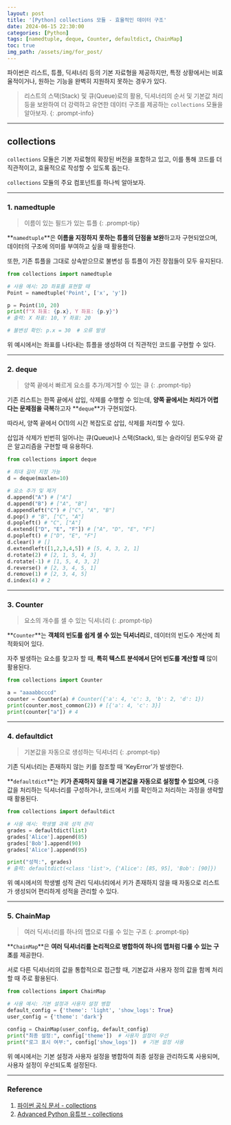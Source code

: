 ```yaml
---
layout: post
title: '[Python] collections 모듈 - 효율적인 데이터 구조'
date: 2024-06-15 22:30:00
categories: [Python]
tags: [namedtuple, deque, Counter, defaultdict, ChainMap]
toc: true
img_path: /assets/img/for_post/
---
```


파이썬은 리스트, 튜플, 딕셔너리 등의 기본 자료형을 제공하지만, 특정 상황에서는 비효율적이거나, 원하는 기능을 완벽히 지원하지 못하는 경우가 있다. 

> 리스트의 스택(Stack) 및 큐(Queue)로의 활용, 딕셔너리의 순서 및 기본값 처리 등을 보완하여 더 강력하고 유연한 데이터 구조를 제공하는 `collections` 모듈을 알아보자.
{: .prompt-info}

---
## collections

`collections` 모듈은 기본 자료형의 확장된 버전을 포함하고 있고, 이를 통해 코드를 더 직관적이고, 효율적으로 작성할 수 있도록 돕는다.

`collections` 모듈의 주요 컴포넌트를 하나씩 알아보자.

---
### 1. namedtuple

> 이름이 있는 필드가 있는 튜플
{: .prompt-tip}

**`namedtuple`**은 **이름을 지정하지 못하는 튜플의 단점을 보완**하고자 구현되었으며, 데이터의 구조에 의미를 부여하고 싶을 때 활용한다.

또한, 기존 튜플을 그대로 상속받으므로 불변성 등 튜플이 가진 장점들이 모두 유지된다.

~~~python
from collections import namedtuple

# 사용 예시: 2D 좌표를 표현할 때
Point = namedtuple('Point', ['x', 'y'])

p = Point(10, 20)
print(f"X 좌표: {p.x}, Y 좌표: {p.y}")
# 출력: X 좌표: 10, Y 좌표: 20

# 불변성 확인: p.x = 30  # 오류 발생
~~~

위 예시에서는 좌표를 나타내는 튜플을 생성하여 더 직관적인 코드를 구현할 수 있다.

---
### 2. deque

> 양쪽 끝에서 빠르게 요소를 추가/제거할 수 있는 큐
{: .prompt-tip}

기존 리스트는 한쪽 끝에서 삽입, 삭제를 수행할 수 있는데, **양쪽 끝에서는 처리가 어렵다는 문제점을 극복**하고자 **`deque`**가 구현되었다.

따라서, 양쪽 끝에서 O(1)의 시간 복잡도로 삽입, 삭제를 처리할 수 있다.

삽입과 삭제가 빈번히 일어나는 큐(Queue)나 스택(Stack), 또는 슬라이딩 윈도우와 같은 알고리즘을 구현할 때 유용하다.

~~~python
from collections import deque

# 최대 길이 지정 가능
d = deque(maxlen=10)

# 요소 추가 및 제거
d.append("A") # ["A"]
d.append("B") # ["A", "B"]
d.appendleft("C") # ["C", "A", "B"]
d.pop() # "B", ["C", "A"]
d.popleft() # "C", ["A"]
d.extend(["D", "E", "F"]) # ["A", "D", "E", "F"]
d.popleft() # ["D", "E", "F"]
d.clear() # []
d.extendleft([1,2,3,4,5]) # [5, 4, 3, 2, 1]
d.rotate(2) # [2, 1, 5, 4, 3]
d.rotate(-1) # [1, 5, 4, 3, 2]
d.reverse() # [2, 3, 4, 5, 1]
d.remove(1) # [2, 3, 4, 5]
d.index(4) # 2
~~~

---
### 3. Counter

> 요소의 개수를 셀 수 있는 딕셔너리
{: .prompt-tip}

**`Counter`**는 **객체의 빈도를 쉽게 셀 수 있는 딕셔너리**로, 데이터의 빈도수 계산에 최적화되어 있다.

자주 발생하는 요소를 찾고자 할 때, **특히 텍스트 분석에서 단어 빈도를 계산할 때** 많이 활용된다.

~~~python
from collections import Counter

a = "aaaabbcccd"
counter = Counter(a) # Counter({'a': 4, 'c': 3, 'b': 2, 'd': 1})
print(counter.most_common(2)) # [{'a': 4, 'c': 3}]
print(counter["a"]) # 4 
~~~

---
### 4. defaultdict

> 기본값을 자동으로 생성하는 딕셔너리
{: .prompt-tip}

기존 딕셔너리는 존재하지 않는 키를 참조할 때 'KeyError'가 발생한다.

**`defaultdict`**는 **키가 존재하지 않을 때 기본값을 자동으로 설정할 수 있으며**, 다중 값을 처리하는 딕셔너리를 구성하거나, 코드에서 키를 확인하고 처리하는 과정을 생략할 때 활용된다.

~~~python
from collections import defaultdict

# 사용 예시: 학생별 과목 성적 관리
grades = defaultdict(list)
grades['Alice'].append(85)
grades['Bob'].append(90)
grades['Alice'].append(95)

print("성적:", grades)
# 출력: defaultdict(<class 'list'>, {'Alice': [85, 95], 'Bob': [90]})
~~~

위 예시에서의 학생별 성적 관리 딕셔너리에서 키가 존재하지 않을 때 자동으로 리스트가 생성되어 편리하게 성적을 관리할 수 있다.

---
### 5. ChainMap

> 여러 딕셔너리를 하나의 맵으로 다룰 수 있는 구조
{: .prompt-tip}

**`ChainMap`**은 **여러 딕셔너리를 논리적으로 병합하여 하나의 맵처럼 다룰 수 있는 구조**를 제공한다.

서로 다른 딕셔너리의 값을 통합적으로 접근할 때, 기본값과 사용자 정의 값을 함께 처리할 때 주로 활용된다.

~~~python
from collections import ChainMap

# 사용 예시: 기본 설정과 사용자 설정 병합
default_config = {'theme': 'light', 'show_logs': True}
user_config = {'theme': 'dark'}

config = ChainMap(user_config, default_config)
print("최종 설정:", config['theme'])  # 사용자 설정이 우선
print("로그 표시 여부:", config['show_logs'])  # 기본 설정 사용
~~~

위 예시에서는 기본 설정과 사용자 설정을 병합하여 최종 설정을 관리하도록 사용되며, 사용자 설정이 우선되도록 설정된다.

---
### Reference

1. [파이썬 공식 문서 - collections](https://docs.python.org/ko/3/library/collections.html)
2. [Advanced Python 유튜브 - collections](https://youtu.be/UdcPhnNjSEw?si=nC6QQHzVCzhZDdcL)
